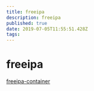 ```yaml
---
title: freeipa
description: freeipa
published: true
date: 2019-07-05T11:55:51.428Z
tags: 
---
```


# freeipa

[freeipa-container](https://github.com/freeipa/freeipa-container)